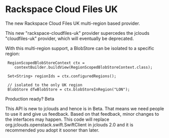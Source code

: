 Rackspace Cloud Files UK
========================

The new Rackspace Cloud Files UK multi-region based provider.

This new "rackspace-cloudfiles-uk" provider supercedes the jclouds "cloudfiles-uk" provider, which will eventually be deprecated.

With this multi-region support, a BlobStore can be isolated to a specific region:

     RegionScopedBlobStoreContext ctx = 
     	contextBuilder.buildView(RegionScopedBlobStoreContext.class);
 
     Set<String> regionIds = ctx.configuredRegions();
 
     // isolated to the only UK region
     BlobStore dfwBlobStore = ctx.blobStoreInRegion("LON");

Production ready?
Beta

This API is new to jclouds and hence is in Beta. That means we need people to use it and give us feedback. Based on that feedback, minor changes to the interfaces may happen. This code will replace org.jclouds.openstack.swift.SwiftClient in jclouds 2.0 and it is recommended you adopt it sooner than later.
